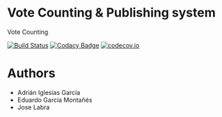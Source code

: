 # Vote Counting & Publishing system

Vote Counting

[![Build Status](https://travis-ci.org/Arquisoft/VoteCounting_2a.svg?branch=master)](https://travis-ci.org/Arquisoft/VoteCounting_2a)
[![Codacy Badge](https://api.codacy.com/project/badge/grade/b0bc6c7eb0ed4a36971dde60a54fc74a)](https://www.codacy.com/app/jelabra/VoteCounting_2a)
[![codecov.io](https://codecov.io/github/Arquisoft/VoteCounting_2a/coverage.svg?branch=master)](https://codecov.io/github/Arquisoft/VoteCounting_2a?branch=master)


# Authors
* Adrián Iglesias García
* Eduardo García Montañés
* Jose Labra





